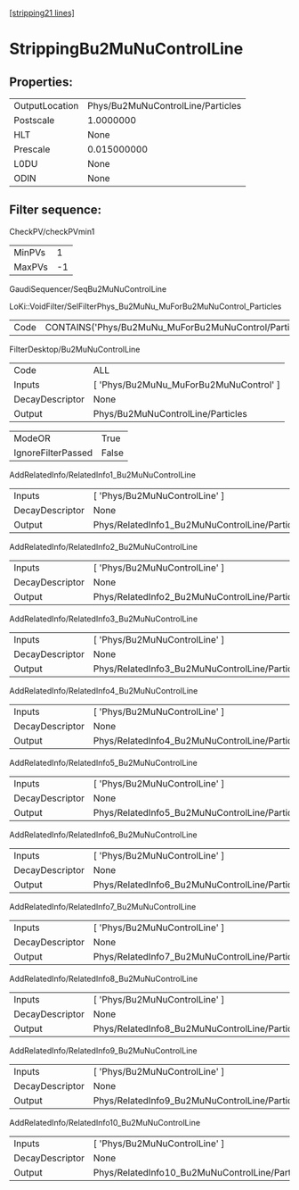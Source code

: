 [[stripping21 lines]](./stripping21-index)

# StrippingBu2MuNuControlLine

## Properties:

|                |                                   |
|----------------|-----------------------------------|
| OutputLocation | Phys/Bu2MuNuControlLine/Particles |
| Postscale      | 1.0000000                         |
| HLT            | None                              |
| Prescale       | 0.015000000                       |
| L0DU           | None                              |
| ODIN           | None                              |

## Filter sequence:

CheckPV/checkPVmin1

|        |     |
|--------|-----|
| MinPVs | 1   |
| MaxPVs | -1  |

GaudiSequencer/SeqBu2MuNuControlLine

LoKi::VoidFilter/SelFilterPhys_Bu2MuNu_MuForBu2MuNuControl_Particles

|      |                                                           |
|------|-----------------------------------------------------------|
| Code | CONTAINS('Phys/Bu2MuNu_MuForBu2MuNuControl/Particles')\>0 |

FilterDesktop/Bu2MuNuControlLine

|                 |                                          |
|-----------------|------------------------------------------|
| Code            | ALL                                      |
| Inputs          | [ 'Phys/Bu2MuNu_MuForBu2MuNuControl' ] |
| DecayDescriptor | None                                     |
| Output          | Phys/Bu2MuNuControlLine/Particles        |

|                    |       |
|--------------------|-------|
| ModeOR             | True  |
| IgnoreFilterPassed | False |

AddRelatedInfo/RelatedInfo1_Bu2MuNuControlLine

|                 |                                                |
|-----------------|------------------------------------------------|
| Inputs          | [ 'Phys/Bu2MuNuControlLine' ]                |
| DecayDescriptor | None                                           |
| Output          | Phys/RelatedInfo1_Bu2MuNuControlLine/Particles |

AddRelatedInfo/RelatedInfo2_Bu2MuNuControlLine

|                 |                                                |
|-----------------|------------------------------------------------|
| Inputs          | [ 'Phys/Bu2MuNuControlLine' ]                |
| DecayDescriptor | None                                           |
| Output          | Phys/RelatedInfo2_Bu2MuNuControlLine/Particles |

AddRelatedInfo/RelatedInfo3_Bu2MuNuControlLine

|                 |                                                |
|-----------------|------------------------------------------------|
| Inputs          | [ 'Phys/Bu2MuNuControlLine' ]                |
| DecayDescriptor | None                                           |
| Output          | Phys/RelatedInfo3_Bu2MuNuControlLine/Particles |

AddRelatedInfo/RelatedInfo4_Bu2MuNuControlLine

|                 |                                                |
|-----------------|------------------------------------------------|
| Inputs          | [ 'Phys/Bu2MuNuControlLine' ]                |
| DecayDescriptor | None                                           |
| Output          | Phys/RelatedInfo4_Bu2MuNuControlLine/Particles |

AddRelatedInfo/RelatedInfo5_Bu2MuNuControlLine

|                 |                                                |
|-----------------|------------------------------------------------|
| Inputs          | [ 'Phys/Bu2MuNuControlLine' ]                |
| DecayDescriptor | None                                           |
| Output          | Phys/RelatedInfo5_Bu2MuNuControlLine/Particles |

AddRelatedInfo/RelatedInfo6_Bu2MuNuControlLine

|                 |                                                |
|-----------------|------------------------------------------------|
| Inputs          | [ 'Phys/Bu2MuNuControlLine' ]                |
| DecayDescriptor | None                                           |
| Output          | Phys/RelatedInfo6_Bu2MuNuControlLine/Particles |

AddRelatedInfo/RelatedInfo7_Bu2MuNuControlLine

|                 |                                                |
|-----------------|------------------------------------------------|
| Inputs          | [ 'Phys/Bu2MuNuControlLine' ]                |
| DecayDescriptor | None                                           |
| Output          | Phys/RelatedInfo7_Bu2MuNuControlLine/Particles |

AddRelatedInfo/RelatedInfo8_Bu2MuNuControlLine

|                 |                                                |
|-----------------|------------------------------------------------|
| Inputs          | [ 'Phys/Bu2MuNuControlLine' ]                |
| DecayDescriptor | None                                           |
| Output          | Phys/RelatedInfo8_Bu2MuNuControlLine/Particles |

AddRelatedInfo/RelatedInfo9_Bu2MuNuControlLine

|                 |                                                |
|-----------------|------------------------------------------------|
| Inputs          | [ 'Phys/Bu2MuNuControlLine' ]                |
| DecayDescriptor | None                                           |
| Output          | Phys/RelatedInfo9_Bu2MuNuControlLine/Particles |

AddRelatedInfo/RelatedInfo10_Bu2MuNuControlLine

|                 |                                                 |
|-----------------|-------------------------------------------------|
| Inputs          | [ 'Phys/Bu2MuNuControlLine' ]                 |
| DecayDescriptor | None                                            |
| Output          | Phys/RelatedInfo10_Bu2MuNuControlLine/Particles |
